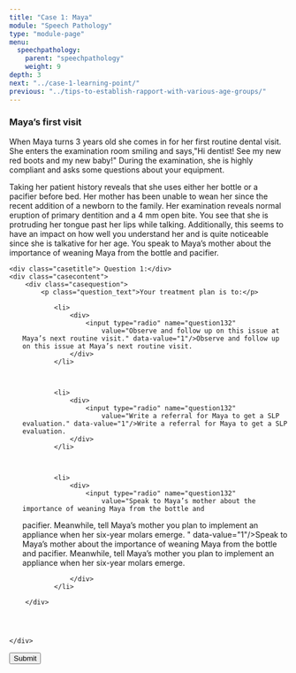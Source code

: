 ```yaml
---
title: "Case 1: Maya"
module: "Speech Pathology"
type: "module-page"
menu:
  speechpathology:
    parent: "speechpathology"
    weight: 9
depth: 3
next: "../case-1-learning-point/"
previous: "../tips-to-establish-rapport-with-various-age-groups/"
---
```

<form method="post" action="."><div class="pageblock"><h3>Maya’s first visit</h3><p>When Maya turns 3 years old she comes in for her first routine dental visit. She enters the examination room smiling and says,"Hi dentist! See my new red boots and my new baby!" During the examination, she is highly compliant and asks some questions about your equipment.</p>
<p>Taking her patient history reveals that she uses either her bottle or a pacifier before bed. Her mother has been unable to wean her since the recent addition of a newborn to the family. Her examination reveals normal eruption of primary dentition and a 4 mm open bite. You see that she is protruding her tongue past her lips while talking. Additionally, this seems to have an impact on how well you understand her and is quite noticeable since she is talkative for her age. You speak to Maya’s mother about the importance of weaning Maya from the bottle and pacifier.</p>
</div><div class="pageblock quiz_cases">










  




<div class="cases">
    
    <div class="casetitle"> Question 1:</div>
    <div class="casecontent">
        <div class="casequestion">
            <p class="question_text">Your treatment plan is to:</p>
            
                
                    

<ol type="A">
    
        
            <li>
                <div>
                    <input type="radio" name="question132"
                        value="Observe and follow up on this issue at Maya’s next routine visit." data-value="1"/>Observe and follow up on this issue at Maya’s next routine visit.
                </div>
            </li>
        
    
        
            <li>
                <div>
                    <input type="radio" name="question132"
                        value="Write a referral for Maya to get a SLP evaluation." data-value="1"/>Write a referral for Maya to get a SLP evaluation.
                </div>
            </li>
        
    
        
            <li>
                <div>
                    <input type="radio" name="question132"
                        value="Speak to Maya’s mother about the importance of weaning Maya from the bottle and 
pacifier. Meanwhile, tell Maya’s mother you plan to implement an appliance when her six-year molars emerge.
" data-value="1"/>Speak to Maya’s mother about the importance of weaning Maya from the bottle and 
pacifier. Meanwhile, tell Maya’s mother you plan to implement an appliance when her six-year molars emerge.

                </div>
            </li>
        
    
</ol>

                

                

                
            
        </div>

        
            
        
    </div>
</div>




</div><div class="submit-container"><input class="btn btn-info btn-submit-section" type="submit" value="Submit" /></div></form>